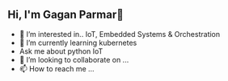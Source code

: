 ## Hi, I'm Gagan Parmar👋
- 👀 I’m interested in.. IoT, Embedded Systems & Orchestration
- 🌱 I’m currently learning kubernetes
- Ask me about python IoT
- 💞️ I’m looking to collaborate on ...
- 📫 How to reach me ...

<!---
gagansp12/gagansp12 is a ✨ special ✨ repository because its `README.md` (this file) appears on your GitHub profile.
You can click the Preview link to take a look at your changes.
--->
